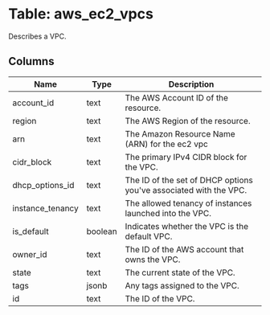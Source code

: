 
# Table: aws_ec2_vpcs
Describes a VPC.
## Columns
| Name        | Type           | Description  |
| ------------- | ------------- | -----  |
|account_id|text|The AWS Account ID of the resource.|
|region|text|The AWS Region of the resource.|
|arn|text|The Amazon Resource Name (ARN) for the ec2 vpc|
|cidr_block|text|The primary IPv4 CIDR block for the VPC.|
|dhcp_options_id|text|The ID of the set of DHCP options you've associated with the VPC.|
|instance_tenancy|text|The allowed tenancy of instances launched into the VPC.|
|is_default|boolean|Indicates whether the VPC is the default VPC.|
|owner_id|text|The ID of the AWS account that owns the VPC.|
|state|text|The current state of the VPC.|
|tags|jsonb|Any tags assigned to the VPC.|
|id|text|The ID of the VPC.|
